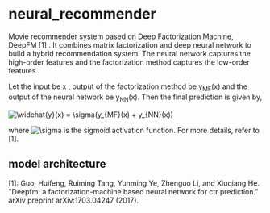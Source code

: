 # neural_recommender
Movie recommender system based on Deep Factorization Machine, DeepFM [1] . It combines matrix factorization and deep neural network to build a hybrid recommendation system. The neural network captures the high-order features and the factorization method captures the low-order features. 



Let the input be x , output of the factorization method be y<sub>MF</sub>(x) and the output of the neural network be y<sub>NN</sub>(x). Then the final prediction is given by,

<img src="http://latex.codecogs.com/gif.latex?\widehat{y}(x)&space;=&space;\sigma(y_{MF}(x)&space;&plus;&space;y_{NN}(x))" title="\widehat{y}(x) = \sigma(y_{MF}(x) + y_{NN}(x))" />

where <img src="http://latex.codecogs.com/gif.latex?\sigma" title="\sigma" /> is the sigmoid activation function. For more details, refer to [1].


## model architecture



[1]: Guo, Huifeng, Ruiming Tang, Yunming Ye, Zhenguo Li, and Xiuqiang He. "Deepfm: a factorization-machine based neural network for ctr prediction." arXiv preprint arXiv:1703.04247 (2017).
